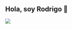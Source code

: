 ## Hola, soy Rodrigo 👋
<img src="https://media.istockphoto.com/id/1479525513/es/vector/desarrollo-de-software-banner-programaci%C3%B3n-sitio-web-y-app.jpg?s=170667a&w=0&k=20&c=pRP3VR4jxVynFCNTiJoHKsuij-ofie_PaQRRcVUbAxY=">
<!--
**Rodrigo-HM/Rodrigo-HM** is a ✨ _special_ ✨ repository because its `README.md` (this file) appears on your GitHub profile.

Here are some ideas to get you started:

- 🔭 I’m currently working on ...
- 🌱 I’m currently learning ...
- 👯 I’m looking to collaborate on ...
- 🤔 I’m looking for help with ...
- 💬 Ask me about ...
- 📫 How to reach me: ...
- 😄 Pronouns: ...
- ⚡ Fun fact: ...
-->

